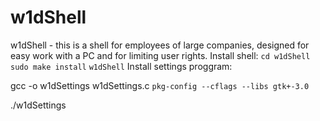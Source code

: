 # w1dShell
w1dShell - this is a shell for employees of large companies, designed for easy work with a PC and for limiting user rights.
Install shell:
`cd w1dShell`
`sudo make install`
`w1dShell`
Install settings proggram:

gcc -o w1dSettings w1dSettings.c `pkg-config --cflags --libs gtk+-3.0`

./w1dSettings 
